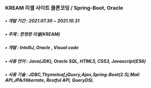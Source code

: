 ### KREAM 리셀 사이트 클론코딩 / Spring-Boot, Oracle

##### ▪ 개발 기간 : 2021.07.30 ~ 2021.10.31
##### ▪ 주제 : 한정판 리셀(KREAM)
##### ▪ 개발 : IntelliJ, Oracle , Visual code
##### ▪ 사용 언어 : Java(JDK), Oracle SQL, HTML5, CSS3, Javascript(ES6)
##### ▪ 사용 기술 : JDBC,Thymeleaf,jQuery,Ajax,Spring-Boot(2.5),Mail API,JPA/Hiberrate, Restful API, QueryDSL
